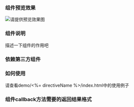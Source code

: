### 组件预览效果
![请提供预览效果图](preview.png)

### 组件说明

描述一下组件的作用吧

### 依赖第三方组件

### 如何使用

请查看demo/<%= directiveName %>/index.html中的使用例子

### 组件callback方法需要的返回结果格式

